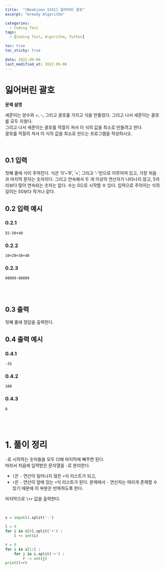 ```yaml
---
title:  "[Beakjoon 1541] 잃어버린 괄호"
excerpt: "Greedy Algorithm"

categories:
  - Coding Test
tags:
  - [Coding Test, Algorithm, Python]

toc: true
toc_sticky: true
 
date: 2022-09-08
last_modified_at: 2022-09-08
---
```




# 잃어버린 괄호

**문제 설명**

세준이는 양수와 +, -, 그리고 괄호를 가지고 식을 만들었다. 그리고 나서 세준이는 괄호를 모두 지웠다.<br>
그리고 나서 세준이는 괄호를 적절히 쳐서 이 식의 값을 최소로 만들려고 한다.<br>
괄호를 적절히 쳐서 이 식의 값을 최소로 만드는 프로그램을 작성하시오.
<br>





<br>

## 0.1 입력

첫째 줄에 식이 주어진다. 식은 ‘0’~‘9’, ‘+’, 그리고 ‘-’만으로 이루어져 있고, 가장 처음과 마지막 문자는 숫자이다. 그리고 연속해서 두 개 이상의 연산자가 나타나지 않고, 5자리보다 많이 연속되는 숫자는 없다. 수는 0으로 시작할 수 있다. 입력으로 주어지는 식의 길이는 50보다 작거나 같다.
<br>


## 0.2 입력 예시

### 0.2.1 
```
55-50+40
```

### 0.2.2
```
10+20+30+40
```

### 0.2.3
```
00009-00009
```



<br>
<br>


## 0.3 출력

첫째 줄에 정답을 출력한다.
<br>


## 0.4 출력 예시

### 0.4.1 
```
-35
```

### 0.4.2
```
100
```

### 0.4.3 
```
0
```




<br><br>

# 1. 풀이 정리

`-`로 시작하는 숫자들을 모두 더해 마지막에 빼주면 된다.<br>
따라서 처음에 입력받은 문자열을 `-`로 분리한다.

- `l`은 `-` 연산이 일어나지 않은 `+`식 리스트가 되고,
- `r`은 `-` 연산이 앞에 있는 `+`식 리스트가 된다. 문제에서 `-` 연산자는 여러개 존재할 수 있기 때문에 이 부분은 반복하도록 한다.

마지막으로 `l+r` 값을 출력한다.

<br>


```python
s = input().split('-')

l = 0
for i in s[0].split('+') : 
    l += int(i)

r = 0
for i in s[1:] : 
    for j in i.split('+') : 
        r -= int(j)
print(l+r)

```


<br>





